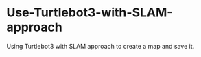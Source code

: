 # Use-Turtlebot3-with-SLAM-approach
Using Turtlebot3 with SLAM approach to create a map and save it.
